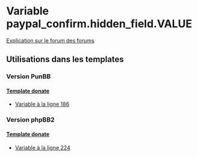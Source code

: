 # Variable paypal_confirm.hidden_field.VALUE
[Explication sur le forum des forums](http://forum.forumactif.com/t294113-listing-des-variables#paypal_confirm.hidden_field.VALUE)

## Utilisations dans les templates

### Version PunBB

#### [Template donate](punbb/donate.md)
* [Variable à la ligne 186](../punbb/donate.tpl#L186)

### Version phpBB2

#### [Template donate](subsilver/donate.md)
* [Variable à la ligne 224](../subsilver/donate.tpl#L224)
